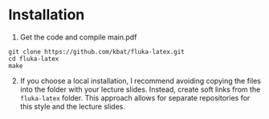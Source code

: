 # Installation
1. Get the code and compile main.pdf
```
git clone https://github.com/kbat/fluka-latex.git
cd fluka-latex
make
```
2. If you choose a local installation, I recommend avoiding copying the files into the folder with your lecture slides. Instead, create soft links from the `fluka-latex` folder. This approach allows for separate repositories for this style and the lecture slides.
